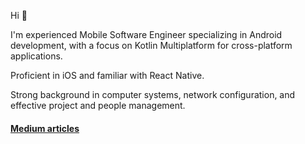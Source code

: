 Hi 👋

I'm experienced Mobile Software Engineer specializing in Android development, 
with a focus on Kotlin Multiplatform for cross-platform applications. 

Proficient in iOS and familiar with React Native. 

Strong background in computer systems, network configuration, and effective project and people management.

#### [Medium articles](https://medium.com/@mkolodii)
